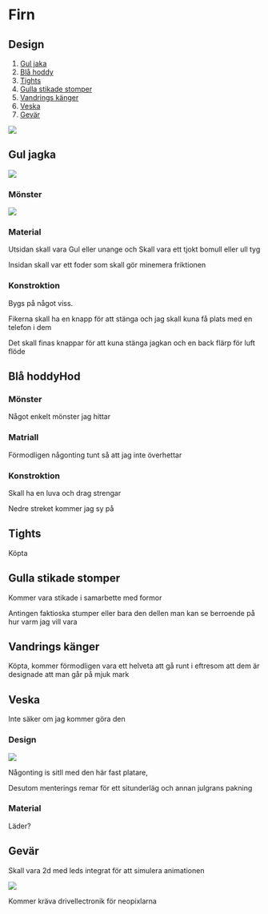 # Firn

## Design

1. [Gul jaka](https://)
2. [Blå hoddy](https://)
3. [Tights](https://)
4. [Gulla stikade stomper](https://)
5. [Vandrings känger](https://)
6. [Veska](https://)
7. [Gevär](https://)

![](assets/20250514_220116_image.png)

## Gul jagka

![](assets/20250514_220839_image.png)

### Mönster

![](assets/20250514_220430_image.png)

### Material

Utsidan skall vara Gul eller unange och Skall vara ett tjokt bomull eller ull tyg

Insidan skall var ett foder som skall gör minemera friktionen

### Konstroktion

Bygs på något viss.

Fikerna skall ha en knapp för att stänga och jag skall kuna få plats med en telefon i dem

Det skall finas knappar för att kuna stänga jagkan och en back flärp för luft flöde

## Blå hoddyHod

### Mönster

Något enkelt mönster jag hittar

### Matriall

Förmodligen någonting tunt så att jag inte överhettar

### Konstroktion

Skall ha en luva och drag strengar

Nedre streket kommer jag sy på

## Tights

Köpta

## Gulla stikade stomper

Kommer vara stikade i samarbette med formor

Antingen faktioska stumper eller bara den dellen man kan se berroende på hur varm jag vill vara

## Vandrings känger

Köpta, kommer förmodligen vara ett helveta att gå runt i eftresom att dem är designade att man går på mjuk mark

## Veska

Inte säker om jag kommer göra den

### Design

![](assets/20250514_221950_image.png)

Någonting is sitll med den här fast platare,

Desutom menterings remar för ett situnderläg och annan julgrans pakning

### Material

Läder?

## Gevär

Skall vara 2d med leds integrat för att simulera animationen

![](assets/20250514_222333_image.png)

Kommer kräva drivellectronik för neopixlarna

